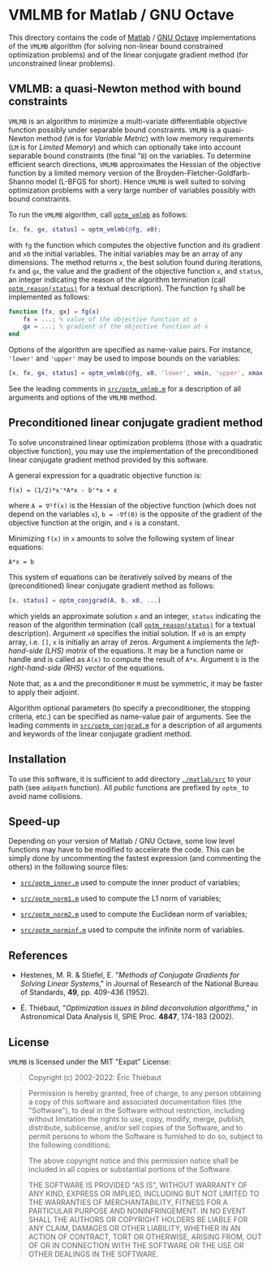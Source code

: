 # VMLMB for Matlab / GNU Octave

This directory contains the code of [Matlab](https://www.mathworks.com) / [GNU
Octave](https://www.gnu.org/software/octave) implementations of the `VMLMB`
algorithm (for solving non-linear bound constrained optimization problems) and
of the linear conjugate gradient method (for unconstrained linear problems).


## VMLMB: a quasi-Newton method with bound constraints

`VMLMB` is an algorithm to minimize a multi-variate differentiable objective
function possibly under separable bound constraints. `VMLMB` is a quasi-Newton
method (`VM` is for *Variable Metric*) with low memory requirements (`LM` is
for *Limited Memory*) and which can optionally take into account separable
bound constraints (the final "`B`) on the variables. To determine efficient
search directions, `VMLMB` approximates the Hessian of the objective function
by a limited memory version of the Broyden-Fletcher-Goldfarb-Shanno model
(L-BFGS for short). Hence `VMLMB` is well suited to solving optimization
problems with a very large number of variables possibly with bound constraints.

To run the `VMLMB` algorithm, call [`optm_vmlmb`](./src/optm_vmlmb.m) as
follows:

```Matlab
[x, fx, gx, status] = optm_vmlmb(@fg, x0);
```

with `fg` the function which computes the objective function and its gradient
and `x0` the initial variables.  The initial variables may be an array of any
dimensions.  The method returns `x`, the best solution found during iterations,
`fx` and `gx`, the value and the gradient of the objective function `x`, and
`status`, an integer indicating the reason of the algorithm termination (call
[`optm_reason(status)`](./src/optm_reason.m) for a textual description).  The
function `fg` shall be implemented as follows:

```Matlab
function [fx, gx] = fg(x)
    fx = ...; % value of the objective function at x
    gx = ...; % gradient of the objective function at x
end
```

Options of the algorithm are specified as name-value pairs. For instance,
`'lower'` and `'upper'` may be used to impose bounds on the variables:

```Matlab
[x, fx, gx, status] = optm_vmlmb(@fg, x0, 'lower', xmin, 'upper', xmax, ...);
```

See the leading comments in [`src/optm_vmlmb.m`](./src/optm_vmlmb.m) for a
description of all arguments and options of the `VMLMB` method.


## Preconditioned linear conjugate gradient method

To solve unconstrained linear optimization problems (those with a quadratic
objective function), you may use the implementation of the preconditioned
linear conjugate gradient method provided by this software.

A general expression for a quadratic objective function is:

```
f(x) = (1/2)*x'*A*x - b'*x + ϵ
```

where `A = ∇²f(x)` is the Hessian of the objective function (which does not
depend on the variables `x`), `b = -∇f(0)` is the opposite of the gradient of
the objective function at the origin, and `ϵ` is a constant.

Minimizing `f(x)` in `x` amounts to solve the following system of linear
equations:

```
A*x = b
```

This system of equations can be iteratively solved by means of the
(preconditioned) linear conjugate gradient method as follows:

```Matlab
[x, status] = optm_conjgrad(A, b, x0, ...)
```

which yields an approximate solution `x` and an integer, `status` indicating
the reason of the algorithm termination (call
[`optm_reason(status)`](./src/optm_reason.m) for a textual description).
Argument `x0` specifies the initial solution. If `x0` is an empty array, i.e.
`[]`, `x` is initially an array of zeros. Argument `A` implements the
*left-hand-side (LHS) matrix* of the equations. It may be a function name or
handle and is called as `A(x)` to compute the result of `A*x`. Argument `b` is
the *right-hand-side (RHS) vector* of the equations.

Note that, as `A` and the preconditioner `M` must be symmetric, it may be
faster to apply their adjoint.

Algorithm optional parameters (to specify a preconditioner, the stopping
criteria, etc.) can be specified as name-value pair of arguments. See the
leading comments in [`src/optm_conjgrad.m`](./src/optm_conjgrad.m) for a
description of all arguments and keywords of the linear conjugate gradient
method.


## Installation

To use this software, it is sufficient to add directory
[`./matlab/src`](./matlab/src) to your path (see `addpath` function). All
*public* functions are prefixed by `optm_` to avoid name collisions.


## Speed-up

Depending on your version of Matlab / GNU Octave, some low level functions may
have to be modified to accelerate the code. This can be simply done by
uncommenting the fastest expression (and commenting the others) in the
following source files:

- [`src/optm_inner.m`](./src/optm_inner.m) used to compute the inner product of
  variables;

- [`src/optm_norm1.m`](./src/optm_norm1.m) used to compute the L1 norm of
  variables;

- [`src/optm_norm2.m`](./src/optm_norm2.m) used to compute the Euclidean norm
  of variables;

- [`src/optm_norminf.m`](./src/optm_norminf.m) used to compute the infinite
  norm of variables.


## References

- Hestenes, M. R. & Stiefel, E. "*Methods of Conjugate Gradients for Solving
  Linear Systems*," in Journal of Research of the National Bureau of Standards,
  **49**, pp. 409-436 (1952).

- É. Thiébaut, "*Optimization issues in blind deconvolution algorithms*," in
  Astronomical Data Analysis II, SPIE Proc. **4847**, 174-183 (2002).


## License

`VMLMB` is licensed under the MIT "Expat" License:

> Copyright (c) 2002-2022: Éric Thiébaut

> Permission is hereby granted, free of charge, to any person obtaining
> a copy of this software and associated documentation files (the
> "Software"), to deal in the Software without restriction, including
> without limitation the rights to use, copy, modify, merge, publish,
> distribute, sublicense, and/or sell copies of the Software, and to
> permit persons to whom the Software is furnished to do so, subject to
> the following conditions:
>
> The above copyright notice and this permission notice shall be
> included in all copies or substantial portions of the Software.
>
> THE SOFTWARE IS PROVIDED "AS IS", WITHOUT WARRANTY OF ANY KIND,
> EXPRESS OR IMPLIED, INCLUDING BUT NOT LIMITED TO THE WARRANTIES OF
> MERCHANTABILITY, FITNESS FOR A PARTICULAR PURPOSE AND NONINFRINGEMENT.
> IN NO EVENT SHALL THE AUTHORS OR COPYRIGHT HOLDERS BE LIABLE FOR ANY
> CLAIM, DAMAGES OR OTHER LIABILITY, WHETHER IN AN ACTION OF CONTRACT,
> TORT OR OTHERWISE, ARISING FROM, OUT OF OR IN CONNECTION WITH THE
> SOFTWARE OR THE USE OR OTHER DEALINGS IN THE SOFTWARE.
